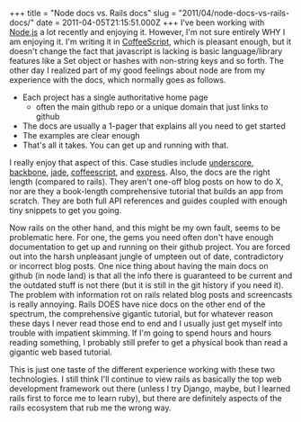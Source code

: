 +++
title = "Node docs vs. Rails docs"
slug = "2011/04/node-docs-vs-rails-docs/"
date = 2011-04-05T21:15:51.000Z
+++
I've been working with [Node.js](http://nodejs.org) a lot recently and enjoying it. However, I'm not sure entirely WHY I am enjoying it. I'm writing it in [CoffeeScript](http://jashkenas.github.com/coffee-script/), which is pleasant enough, but it doesn't change the fact that javascript is lacking is basic language/library features like a Set object or hashes with non-string keys and so forth. The other day I realized part of my good feelings about node are from my experience with the docs, which normally goes as follows.

*   Each project has a single authoritative home page
    *   often the main github repo or a unique domain that just links to github
*   The docs are usually a 1-pager that explains all you need to get started
*   The examples are clear enough
*   That's all it takes. You can get up and running with that.

I really enjoy that aspect of this. Case studies include [underscore](http://documentcloud.github.com/underscore/), [backbone](http://documentcloud.github.com/backbone/), [jade](https://github.com/visionmedia/jade), [coffeescript](http://jashkenas.github.com/coffee-script/), and [express](http://expressjs.com/guide.html). Also, the docs are the right length (compared to rails). They aren't one-off blog posts on how to do X, nor are they a book-length comprehensive tutorial that builds an app from scratch. They are both full API references and guides coupled with enough tiny snippets to get you going.

Now rails on the other hand, and this might be my own fault, seems to be problematic here. For one, the gems you need often don't have enough documentation to get up and running on their github project. You are forced out into the harsh unpleasant jungle of umpteen out of date, contradictory or incorrect blog posts. One nice thing about having the main docs on github (in node land) is that all the info there is guaranteed to be current and the outdated stuff is not there (but it is still in the git history if you need it). The problem with information rot on rails related blog posts and screencasts is really annoying. Rails DOES have nice docs on the other end of the spectrum, the comprehensive gigantic tutorial, but for whatever reason these days I never read those end to end and I usually just get myself into trouble with impatient skimming. If I'm going to spend hours and hours reading something, I probably still prefer to get a physical book than read a gigantic web based tutorial.

This is just one taste of the different experience working with these two technologies. I still think I'll continue to view rails as basically the top web development framework out there (unless I try Django, maybe, but I learned rails first to force me to learn ruby), but there are definitely aspects of the rails ecosystem that rub me the wrong way.